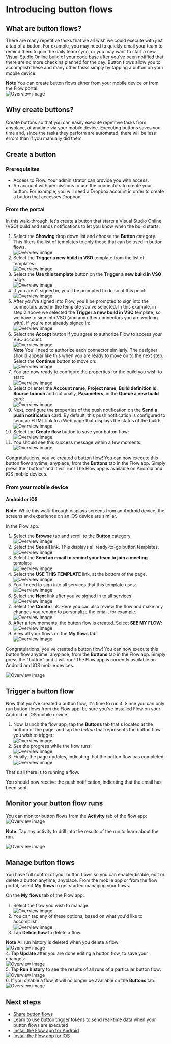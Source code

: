 <properties
    pageTitle="Learn how to automate and run repetitive tasks with button flows | Microsoft Flow"
    description="Introduction to button flows."
    services=""
    suite="flow"
    documentationCenter="na"
    authors="msftman"
    manager="anneta"
    editor=""
    tags=""/>

<tags
   ms.service="flow"
   ms.devlang="na"
   ms.topic="article"
   ms.tgt_pltfrm="na"
   ms.workload="na"
   ms.date="01/30/2017"
   ms.author="deonhe"/>


# Introducing button flows

## What are button flows?

There are many repetitive tasks that we all wish we could execute with just a tap of a button. For example, you may need to quickly email your team to remind them to join the daily team sync, or you may want to start a new Visual Studio Online build of your code base after you've been notified that there are no more checkins planned for the day. Button flows allow you to accomplish these and many other tasks simply by tapping a button on your mobile device.

**Note** You can create button flows either from your mobile device or from the Flow portal.  
  ![Overview image](./media/introduction-to-button-flows/buttons-montage.png)  

## Why create buttons?

Create buttons so that you can easily execute repetitive tasks from anyplace, at anytime via your mobile device. Executing buttons saves you time and, since the tasks they perform are automated, there will be less errors than if you manually did them.  

## Create a button

### Prerequisites

- Access to Flow. Your administrator can provide you with access.
- An account with permissions to use the connectors to create your button. For example, you will need a Dropbox account in order to create a button that accesses Dropbox.


### From the portal

In this walk-through, let's create a button that starts a Visual Studio Online (VSO) build and sends notifications to let you know when the build starts:  


1. Select the **Showing** drop down list and choose the **Button** category. This filters the list of templates to only those that can be used in button flows.  
![Overview image](./media/introduction-to-button-flows/create-button-1.png)   
2. Select the **Trigger a new build in VSO** template from the list of templates.  
![Overview image](./media/introduction-to-button-flows/create-button-2.png)  
3. Select the **Use this template** button on the **Trigger a new build in VSO** page.   
![Overview image](./media/introduction-to-button-flows/create-button-3.png)  
4. If you aren't signed in, you'll be prompted to do so at this point:  
![Overview image](./media/introduction-to-button-flows/create-button-4.png)  
5. After you've signed into Flow, you'll be prompted to sign into the connectors used in the template you've selected. In this example, in step 2 above we selected the **Trigger a new build in VSO** template, so we have to sign into VSO (and any other connectors you are working with), if you're not already signed in:  
![Overview image](./media/introduction-to-button-flows/create-button-pre-req-1.png)    
6. Select the  **Accept** button if you agree to authorize Flow to access your VSO account.  
![Overview image](./media/introduction-to-button-flows/create-button-5.png)   
**Note** You'll need to authorize each connector similarly. The designer should appear like this when you are ready to move on to the next step. Select the **Continue** button to move on:  
![Overview image](./media/introduction-to-button-flows/create-button-6.png)   
7. You are now ready to configure the properties for the build you wish to start:    
![Overview image](./media/introduction-to-button-flows/create-button-7.png)  
8. Select or enter the **Account name**, **Project name**, **Build definition Id**, **Source branch** and optionally, **Parameters**, in the **Queue a new build** card:    
![Overview image](./media/introduction-to-button-flows/create-button-8.png)  
9. Next, configure the properties of the push notification on the **Send a push notification** card. By default, this push notification is configured to send an HTML link to a Web page that displays the status of the build:  
![Overview image](./media/introduction-to-button-flows/create-button-9.png)  
10. Select the **Create flow** button to save your button flow:
![Overview image](./media/introduction-to-button-flows/create-button-10.png)  
11. You should see this success message within a few moments:  
![Overview image](./media/introduction-to-button-flows/create-button-11.png)  

Congratulations, you've created a button flow! You can now execute this button flow anytime, anyplace, from the **Buttons** tab in the Flow app. Simply press the "button" and it will run! The Flow app is available on Android and iOS mobile devices.  

### From your mobile device

#### Android or iOS

**Note**: While this walk-through displays screens from an Android device, the screens and experience on an iOS device are similar.  

In the Flow app:

1. Select the **Browse** tab and scroll to the **Button** category.  
![Overview image](./media/introduction-to-button-flows/create-button-from-mobile-1.png)  
2. Select the **See all** link. This displays all ready-to-go button templates.     
![Overview image](./media/introduction-to-button-flows/create-button-from-mobile-2.png)  
3. Select the **Send an email to remind your team to join a meeting** template    
![Overview image](./media/introduction-to-button-flows/create-button-from-mobile-3.png)  
4. Select the **USE THIS TEMPLATE** link, at the bottom of the page.    
![Overview image](./media/introduction-to-button-flows/create-button-from-mobile-4.png)  
5. You'll need to sign into all services that this template uses:    
![Overview image](./media/introduction-to-button-flows/create-button-from-mobile-5.png)  
6. Select the **Next** link after you've signed in to all services.      
![Overview image](./media/introduction-to-button-flows/create-button-from-mobile-6.png)  
7. Select the **Create** link. Here you can also review the flow and make any changes you require to personalize the email, for example.        
![Overview image](./media/introduction-to-button-flows/create-button-from-mobile-7.png)  
8. After a few moments, the button flow is created. Select **SEE MY FLOW**:   
![Overview image](./media/introduction-to-button-flows/create-button-from-mobile-8.png)  
9. View all your flows on the **My flows** tab  
![Overview image](./media/introduction-to-button-flows/create-button-from-mobile-9.png)  

Congratulations, you've created a button flow! You can now execute this button flow anytime, anyplace, from the **Buttons** tab in the Flow app. Simply press the "button" and it will run! The Flow app is currently available on Android and iOS mobile devices.  

![Overview image](./media/introduction-to-button-flows/create-button-from-mobile-10.png)  

## Trigger a button flow

Now that you've created a button flow, it's time to run it. Since you can only run button flows from the Flow app, be sure you've installed Flow on your Android or iOS mobile device.  

1. Now, launch the flow app, tap the **Buttons** tab that's located at the bottom of the page, and tap the *button* that represents the button flow you wish to trigger:  
![Overview image](./media/introduction-to-button-flows/trigger-button-1.png)   
2. See the progress while the flow runs:  
![Overview image](./media/introduction-to-button-flows/trigger-button-2.png)   
3. Finally, the page updates, indicating that the button flow has completed:  
![Overview image](./media/introduction-to-button-flows/trigger-button-3.png)   

That's all there is to running a flow. 

You should now receive the push notification, indicating that the email has been sent.  

## Monitor your button flow runs

You can monitor button flows from the **Activity** tab of the flow app:   
![Overview image](./media/introduction-to-button-flows/create-button-from-mobile-13.png)  

**Note**: Tap any activity to drill into the results of the run to learn about the run.  

![Overview image](./media/introduction-to-button-flows/activity-details-1.png)  

## Manage button flows

You have full control of your button flows so you can enable/disable, edit or delete a button anytime, anyplace. From the mobile app or from the flow portal, select **My flows** to get started managing your flows.    

On the **My flows** tab of the Flow app:

1. Select the flow you wish to manage:    
![Overview image](./media/introduction-to-button-flows/trigger-button-4.png)   
2. You can tap any of these options, based on what you'd like to accomplish:    
![Overview image](./media/introduction-to-button-flows/manage-flow-1.png)  
3. Tap **Delete flow** to delete a flow.  

**Note** All run history is deleted when you delete a flow:   
![Overview image](./media/introduction-to-button-flows/manage-flow-2.png)   
4. Tap **Update** after you are done editing a button flow, to save your changes:   
![Overview image](./media/introduction-to-button-flows/manage-flow-3.png)   
5. Tap **Run history** to see the results of all runs of a particular button flow:    
![Overview image](./media/introduction-to-button-flows/manage-flow-4.png)  
6. If you disable a flow, it will no longer be available on the **Buttons** tab:    
![Overview image](./media/introduction-to-button-flows/manage-flow-5.png)  

## Next steps

- [Share button flows](./share-buttons.md)
- Learn to use [button trigger tokens](./introduction-to-button-trigger-tokens.md) to send real-time data when your button flows are executed
- [Install the Flow app for Android](https://play.google.com/store/apps/details?id=com.microsoft.flow)
- [Install the Flow app for iOS](https://appsto.re/us/5M0qbb.i)
